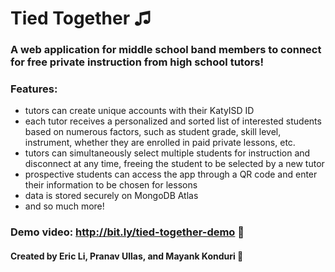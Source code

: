 # Tied Together ♫

### A web application for middle school band members to connect for free private instruction from high school tutors!

### Features:
- tutors can create unique accounts with their KatyISD ID
- each tutor receives a personalized and sorted list of interested students based on numerous factors, such as student grade, skill level, instrument, whether they are enrolled in paid private lessons, etc.
- tutors can simultaneously select multiple students for instruction and disconnect at any time, freeing the student to be selected by a new tutor
- prospective students can access the app through a QR code and enter their information to be chosen for lessons
- data is stored securely on MongoDB Atlas
- and so much more!

### Demo video: http://bit.ly/tied-together-demo 🧍

#### Created by Eric Li, Pranav Ullas, and Mayank Konduri 🎉



